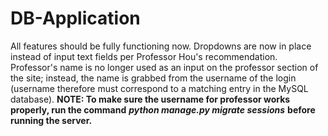 # DB-Application
All features should be fully functioning now. Dropdowns are now in place instead of input text fields per Professor Hou's recommendation. Professor's name is no longer used as an input on the professor section of the site; instead, the name is grabbed from the username of the login (username therefore must correspond to a matching entry in the MySQL database).
**NOTE: To make sure the username for professor works properly, run the command** ***python manage.py migrate sessions*** **before running the server.**
